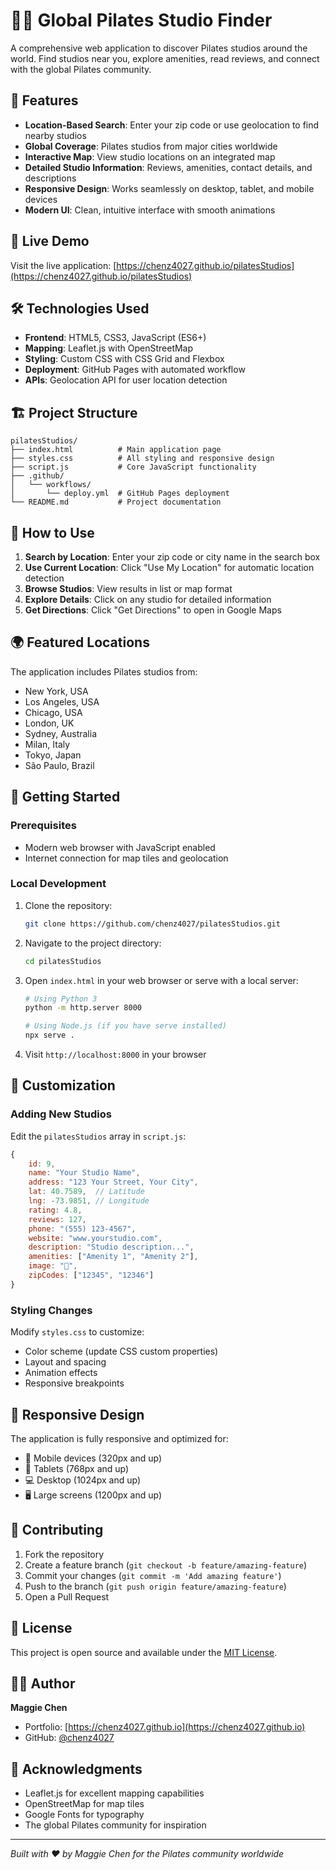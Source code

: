 # 🧘‍♀️ Global Pilates Studio Finder

A comprehensive web application to discover Pilates studios around the world. Find studios near you, explore amenities, read reviews, and connect with the global Pilates community.

## 🌟 Features

- **Location-Based Search**: Enter your zip code or use geolocation to find nearby studios
- **Global Coverage**: Pilates studios from major cities worldwide
- **Interactive Map**: View studio locations on an integrated map
- **Detailed Studio Information**: Reviews, amenities, contact details, and descriptions
- **Responsive Design**: Works seamlessly on desktop, tablet, and mobile devices
- **Modern UI**: Clean, intuitive interface with smooth animations

## 🚀 Live Demo

Visit the live application: [https://chenz4027.github.io/pilatesStudios](https://chenz4027.github.io/pilatesStudios)

## 🛠️ Technologies Used

- **Frontend**: HTML5, CSS3, JavaScript (ES6+)
- **Mapping**: Leaflet.js with OpenStreetMap
- **Styling**: Custom CSS with CSS Grid and Flexbox
- **Deployment**: GitHub Pages with automated workflow
- **APIs**: Geolocation API for user location detection

## 🏗️ Project Structure

```
pilatesStudios/
├── index.html          # Main application page
├── styles.css          # All styling and responsive design
├── script.js           # Core JavaScript functionality
├── .github/
│   └── workflows/
│       └── deploy.yml  # GitHub Pages deployment
└── README.md           # Project documentation
```

## 🎯 How to Use

1. **Search by Location**: Enter your zip code or city name in the search box
2. **Use Current Location**: Click "Use My Location" for automatic location detection
3. **Browse Studios**: View results in list or map format
4. **Explore Details**: Click on any studio for detailed information
5. **Get Directions**: Click "Get Directions" to open in Google Maps

## 🌍 Featured Locations

The application includes Pilates studios from:
- New York, USA
- Los Angeles, USA  
- Chicago, USA
- London, UK
- Sydney, Australia
- Milan, Italy
- Tokyo, Japan
- São Paulo, Brazil

## 🚀 Getting Started

### Prerequisites
- Modern web browser with JavaScript enabled
- Internet connection for map tiles and geolocation

### Local Development
1. Clone the repository:
   ```bash
   git clone https://github.com/chenz4027/pilatesStudios.git
   ```

2. Navigate to the project directory:
   ```bash
   cd pilatesStudios
   ```

3. Open `index.html` in your web browser or serve with a local server:
   ```bash
   # Using Python 3
   python -m http.server 8000
   
   # Using Node.js (if you have serve installed)
   npx serve .
   ```

4. Visit `http://localhost:8000` in your browser

## 🔧 Customization

### Adding New Studios
Edit the `pilatesStudios` array in `script.js`:

```javascript
{
    id: 9,
    name: "Your Studio Name",
    address: "123 Your Street, Your City",
    lat: 40.7589,  // Latitude
    lng: -73.9851, // Longitude
    rating: 4.8,
    reviews: 127,
    phone: "(555) 123-4567",
    website: "www.yourstudio.com",
    description: "Studio description...",
    amenities: ["Amenity 1", "Amenity 2"],
    image: "🏢",
    zipCodes: ["12345", "12346"]
}
```

### Styling Changes
Modify `styles.css` to customize:
- Color scheme (update CSS custom properties)
- Layout and spacing
- Animation effects
- Responsive breakpoints

## 📱 Responsive Design

The application is fully responsive and optimized for:
- 📱 Mobile devices (320px and up)
- 📱 Tablets (768px and up)  
- 💻 Desktop (1024px and up)
- 🖥️ Large screens (1200px and up)

## 🤝 Contributing

1. Fork the repository
2. Create a feature branch (`git checkout -b feature/amazing-feature`)
3. Commit your changes (`git commit -m 'Add amazing feature'`)
4. Push to the branch (`git push origin feature/amazing-feature`)
5. Open a Pull Request

## 📄 License

This project is open source and available under the [MIT License](LICENSE).

## 👨‍💻 Author

**Maggie Chen**
- Portfolio: [https://chenz4027.github.io](https://chenz4027.github.io)
- GitHub: [@chenz4027](https://github.com/chenz4027)

## 🙏 Acknowledgments

- Leaflet.js for excellent mapping capabilities
- OpenStreetMap for map tiles
- Google Fonts for typography
- The global Pilates community for inspiration

---

*Built with ❤️ by Maggie Chen for the Pilates community worldwide*